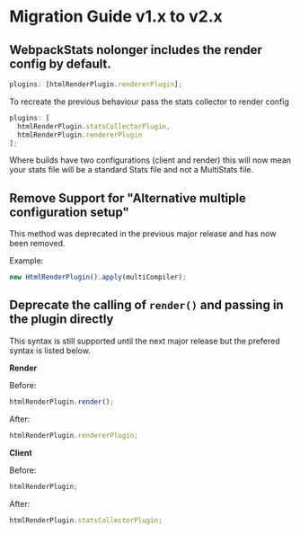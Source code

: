 # Migration Guide v1.x to v2.x

## WebpackStats nolonger includes the render config by default.

```js
plugins: [htmlRenderPlugin.rendererPlugin];
```

To recreate the previous behaviour pass the stats collector to render config

```js
plugins: [
  htmlRenderPlugin.statsCollectorPlugin,
  htmlRenderPlugin.rendererPlugin
];
```

Where builds have two configurations (client and render) this will now mean your stats file will be a standard Stats file and not a MultiStats file.

## Remove Support for "Alternative multiple configuration setup"

This method was deprecated in the previous major release and has now been removed.

Example:

```js
new HtmlRenderPlugin().apply(multiCompiler);
```

## Deprecate the calling of `render()` and passing in the plugin directly

This syntax is still supported until the next major release but the prefered syntax is listed below.

**Render**

Before:

```js
htmlRenderPlugin.render();
```

After:

```js
htmlRenderPlugin.rendererPlugin;
```

**Client**

Before:

```js
htmlRenderPlugin;
```

After:

```js
htmlRenderPlugin.statsCollectorPlugin;
```
